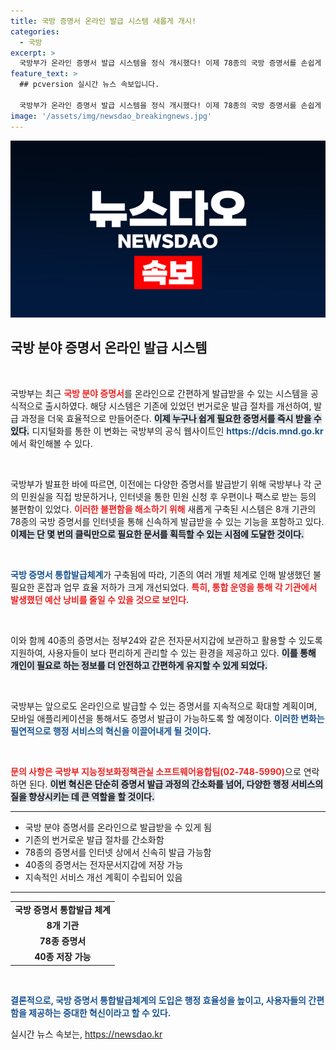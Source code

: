 ```yaml
---
title: 국방 증명서 온라인 발급 시스템 새롭게 개시!
categories:
  - 국방
excerpt: >
  국방부가 온라인 증명서 발급 시스템을 정식 개시했다! 이제 78종의 국방 증명서를 손쉽게 인터넷에서 발급받고, 일부는 전자문서지갑에 보관할 수 있다. 국방 행정 서비스가 혁신적으로 변화하는 이 기회를 놓치지 마세요!
feature_text: >
  ## pcversion 실시간 뉴스 속보입니다.

  국방부가 온라인 증명서 발급 시스템을 정식 개시했다! 이제 78종의 국방 증명서를 손쉽게 인터넷에서 발급받고, 일부는 전자문서지갑에 보관할 수 있다. 국방 행정 서비스가 혁신적으로 변화하는 이 기회를 놓치지 마세요!
image: '/assets/img/newsdao_breakingnews.jpg'
---
```


<p><img src="/assets/img/newsdao_breakingnews.jpg" alt="pcversion 속보" /></p>

<h2 data-ke-size="size26">국방 분야 증명서 온라인 발급 시스템</h2>

<p data-ke-size="size16">&nbsp;</p> 

<p>국방부는 최근 <b><span style="color: #ee2323;">국방 분야 증명서</span></b>를 온라인으로 간편하게 발급받을 수 있는 시스템을 공식적으로 출시하였다. 해당 시스템은 기존에 있었던 번거로운 발급 절차를 개선하여, 발급 과정을 더욱 효율적으로 만들어준다. <b><span style="background-color: #21538527;">이제 누구나 쉽게 필요한 증명서를 즉시 받을 수 있다.</span></b> 디지털화를 통한 이 변화는 국방부의 공식 웹사이트인 <b><span style="color: #1a5490;">https://dcis.mnd.go.kr</span></b>에서 확인해볼 수 있다.</p>

<p data-ke-size="size16">&nbsp;</p> 

<p>국방부가 발표한 바에 따르면, 이전에는 다양한 증명서를 발급받기 위해 국방부나 각 군의 민원실을 직접 방문하거나, 인터넷을 통한 민원 신청 후 우편이나 팩스로 받는 등의 불편함이 있었다. <b><span style="color: #ee2323;">이러한 불편함을 해소하기 위해</span></b> 새롭게 구축된 시스템은 8개 기관의 78종의 국방 증명서를 인터넷을 통해 신속하게 발급받을 수 있는 기능을 포함하고 있다. <b><span style="background-color: #21538527;">이제는 단 몇 번의 클릭만으로 필요한 문서를 획득할 수 있는 시점에 도달한 것이다.</span></b> </p>

<p data-ke-size="size16">&nbsp;</p> 

<p><b><span style="color: #1a5490;">국방 증명서 통합발급체계</span></b>가 구축됨에 따라, 기존의 여러 개별 체계로 인해 발생했던 불필요한 혼잡과 업무 효율 저하가 크게 개선되었다. <b><span style="color: #ee2323;">특히, 통합 운영을 통해 각 기관에서 발생했던 예산 낭비를 줄일 수 있을 것으로 보인다.</span></b> </p>

<p data-ke-size="size16">&nbsp;</p> 

<p>이와 함께 40종의 증명서는 정부24와 같은 전자문서지갑에 보관하고 활용할 수 있도록 지원하여, 사용자들이 보다 편리하게 관리할 수 있는 환경을 제공하고 있다. <b><span style="background-color: #21538527;">이를 통해 개인이 필요로 하는 정보를 더 안전하고 간편하게 유지할 수 있게 되었다.</span></b> </p>

<p data-ke-size="size16">&nbsp;</p> 

<p>국방부는 앞으로도 온라인으로 발급할 수 있는 증명서를 지속적으로 확대할 계획이며, 모바일 애플리케이션을 통해서도 증명서 발급이 가능하도록 할 예정이다. <b><span style="color: #1a5490;">이러한 변화는 필연적으로 행정 서비스의 혁신을 이끌어내게 될 것이다.</span></b> </p>

<p data-ke-size="size16">&nbsp;</p> 

<p><b><span style="color: #ee2323;">문의 사항은 국방부 지능정보화정책관실 소프트웨어융합팀(02-748-5990)</span></b>으로 연락하면 된다. <b><span style="background-color: #21538527;">이번 혁신은 단순히 증명서 발급 과정의 간소화를 넘어, 다양한 행정 서비스의 질을 향상시키는 데 큰 역할을 할 것이다.</span></b> </p>

<hr />

<ul>
    <li>국방 분야 증명서를 온라인으로 발급받을 수 있게 됨</li>
    <li>기존의 번거로운 발급 절차를 간소화함</li>
    <li>78종의 증명서를 인터넷 상에서 신속히 발급 가능함</li>
    <li>40종의 증명서는 전자문서지갑에 저장 가능</li>
    <li>지속적인 서비스 개선 계획이 수립되어 있음</li>
</ul>

<hr />

<table style="width: 100%;">
    <tr>
        <td style="text-align: center; height: 17px;"><b>국방 증명서 통합발급 체계</b></td>
    </tr>
    <tr>
        <td style="text-align: center; height: 17px;"><b>8개 기관</b></td>
    </tr>
    <tr>
        <td style="text-align: center; height: 17px;"><b>78종 증명서</b></td>
    </tr>
    <tr>
        <td style="text-align: center; height: 17px;"><b>40종 저장 가능</b></td>
    </tr>
</table>

<p data-ke-size="size16">&nbsp;</p> 

<p><b><span style="color: #1a5490;">결론적으로, 국방 증명서 통합발급체계의 도입은 행정 효율성을 높이고, 사용자들의 간편함을 제공하는 중대한 혁신이라고 할 수 있다.</span></b></p>
실시간 뉴스 속보는, <a href="https://newsdao.kr" rel="dofollow">https://newsdao.kr</a>


